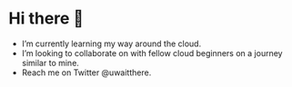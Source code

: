 # Hi there 👋
- I’m currently learning my way around the cloud.
- I’m looking to collaborate on with fellow cloud beginners on a journey similar to mine.
- Reach me on Twitter @uwaitthere.
